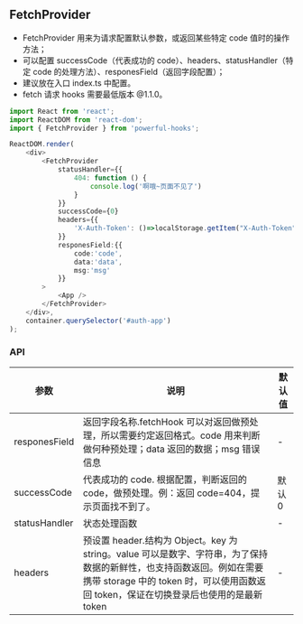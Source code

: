 ## FetchProvider

- FetchProvider 用来为请求配置默认参数，或返回某些特定 code 值时的操作方法；
- 可以配置 successCode（代表成功的 code）、headers、statusHandler（特定 code 的处理方法）、responesField（返回字段配置）；
- 建议放在入口 index.ts 中配置。
- fetch 请求 hooks 需要最低版本 @1.1.0。

```ts
import React from 'react';
import ReactDOM from 'react-dom';
import { FetchProvider } from 'powerful-hooks';

ReactDOM.render(
    <div>
        <FetchProvider
            statusHandler={{
                404: function () {
                    console.log('啊哦~页面不见了')
                }
            }}
            successCode={0}
            headers={{
                'X-Auth-Token': ()=>localStorage.getItem("X-Auth-Token")
            }}
            responesField:{{
                code:'code',
                data:'data',
                msg:'msg'
            }}
        >
            <App />
        </FetchProvider>
    </div>,
    container.querySelector('#auth-app')
);
```

### API

| 参数 | 说明 | 默认值 |
| --- | --- | --- |
| responesField | 返回字段名称.fetchHook 可以对返回做预处理，所以需要约定返回格式。code 用来判断做何种预处理；data 返回的数据；msg 错误信息 | - |
| successCode | 代表成功的 code. 根据配置，判断返回的 code，做预处理。例：返回 code=404，提示页面找不到了。 | 默认 0 |
| statusHandler | 状态处理函数 | - |
| headers | 预设置 header.结构为 Object。key 为 string。value 可以是数字、字符串，为了保持数据的新鲜性，也支持函数返回。例如在需要携带 storage 中的 token 时，可以使用函数返回 token，保证在切换登录后也使用的是最新 token | - |
